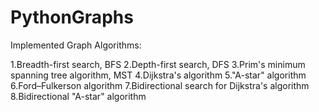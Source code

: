 # PythonGraphs
Implemented Graph Algorithms:

1.Breadth-first search, BFS
2.Depth-first search, DFS
3.Prim's minimum spanning tree algorithm, MST
4.Dijkstra's algorithm
5."A-star" algorithm
6.Ford–Fulkerson algorithm
7.Bidirectional search for Dijkstra's algorithm
8.Bidirectional "A-star" algorithm
